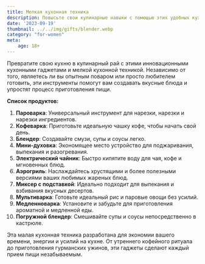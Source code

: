 ```yaml
---
title: Мелкая кухонная техника
description: Повысьте свои кулинарные навыки с помощью этих удобных кухонных гаджетов и мелкой кухонной техники.
date: '2023-09-19'
thumbnail: ../../img/gifts/blender.webp
category: "for-women"
meta:
    age: 18+
---
```

Превратите свою кухню в кулинарный рай с этими инновационными кухонными гаджетами и мелкой кухонной техникой. Независимо от того, являетесь ли вы опытным поваром или просто любителем готовить, эти инструменты помогут вам создавать вкусные блюда и упростят процесс приготовления пищи.

**Список продуктов:**
1. **Пароварка**: Универсальный инструмент для нарезки, нарезки и нарезки ингредиентов.
2. **Кофеварка**: Приготовьте идеальную чашку кофе, чтобы начать свой день.
3. **Блендер**: Создавайте смузи, супы и соусы легко.
4. **Мини-духовка**: Экономящее место устройство для поджаривания, выпекания и разогревания.
5. **Электрический чайник**: Быстро кипятите воду для чая, кофе и мгновенных блюд.
6. **Аэрогриль**: Наслаждайтесь хрустящими и более полезными версиями ваших любимых жареных блюд.
7. **Миксер с подставкой**: Идеально подходит для выпекания и взбивания вкусных десертов.
8. **Мультиварка**: Готовьте идеальный рис и паровые овощи без усилий.
9. **Медленноварка**: Установите и забудьте для приготовления ароматной и медленной еды.
10. **Погружной блендер**: Смешивайте супы и соусы непосредственно в кастрюле.

Эта малая кухонная техника разработана для экономии вашего времени, энергии и усилий на кухне. От утреннего кофейного ритуала до приготовления гурманских ужинов, эти гаджеты сделают каждый прием пищи незабываемым.
